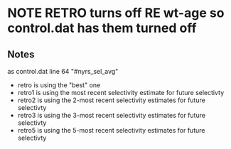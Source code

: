 # NOTE RETRO turns off RE wt-age so control.dat has them turned off

## Notes

as control.dat line 64 "#nyrs_sel_avg"
  - retro is using the "best" one
  - retro1 is using the most recent selectivity estimate for future selectivty
  - retro2 is using the 2-most recent selectivity estimates for future selectivty
  - retro3 is using the 3-most recent selectivity estimates for future selectivty
  - retro5 is using the 5-most recent selectivity estimates for future selectivty

